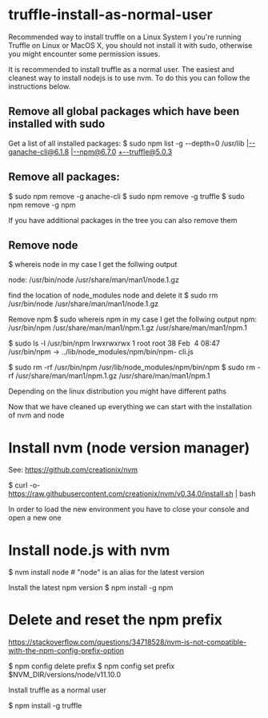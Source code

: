 # truffle-install-as-normal-user
Recommended way to install truffle on a Linux System
I you're running Truffle on Linux or MacOS X, you should not install it with sudo, otherwise you might encounter some permission issues.

It is recommended to install truffle as a normal user. The easiest and cleanest way to install nodejs is to use nvm. To do this you can follow the instructions below. 


## Remove all global packages which have been installed with sudo

Get a list of all installed packages:
$ sudo npm list -g --depth=0
/usr/lib 
|--ganache-cli@6.1.8 
|--npm@6.7.0 
+--truffle@5.0.3

## Remove all packages:
$ sudo npm remove -g anache-cli
$ sudo npm remove -g truffle
$ sudo npm remove -g npm

If you have additional packages in the tree you can also remove them


## Remove node
$ whereis node
in my case I get the follwing output

node: /usr/bin/node /usr/share/man/man1/node.1.gz


find the location of node_modules node and delete it
$ sudo rm /usr/bin/node /usr/share/man/man1/node.1.gz


Remove npm
$ sudo whereis npm
in my case I get the follwing output
npm: /usr/bin/npm /usr/share/man/man1/npm.1.gz /usr/share/man/man1/npm.1

$ sudo ls -l /usr/bin/npm
lrwxrwxrwx 1 root root 38 Feb  4 08:47 /usr/bin/npm -> ../lib/node_modules/npm/bin/npm-
cli.js

$ sudo rm -rf /usr/bin/npm /usr/lib/node_modules/npm/bin/npm
$ sudo rm -rf /usr/share/man/man1/npm.1.gz /usr/share/man/man1/npm.1

Depending on the linux distribution you might have different paths

Now that we have cleaned up everything we can start with the installation of nvm and node



Install nvm (node version manager)
==================================
See: https://github.com/creationix/nvm

$ curl -o- https://raw.githubusercontent.com/creationix/nvm/v0.34.0/install.sh | bash

In order to load the new environment you have to close your console and open a new one



Install node.js with nvm
=======================
$ nvm install node # "node" is an alias for the latest version

Install the latest npm version
$ npm install -g npm


Delete and reset the npm prefix
===============================
https://stackoverflow.com/questions/34718528/nvm-is-not-compatible-with-the-npm-config-prefix-option

$ npm config delete prefix
$ npm config set prefix $NVM_DIR/versions/node/v11.10.0

Install truffle as a normal user

$ npm install -g truffle
